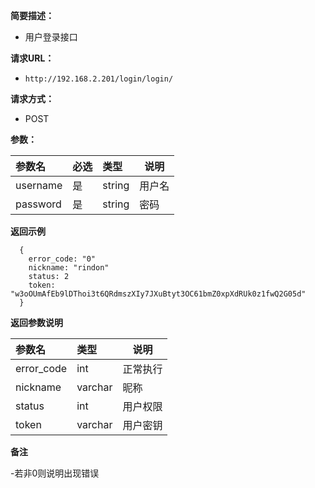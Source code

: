 
    
**简要描述：** 

- 用户登录接口

**请求URL：** 
- ` http://192.168.2.201/login/login/ `
  
**请求方式：**
- POST 

**参数：** 

|参数名|必选|类型|说明|
|:----    |:---|:----- |-----   |
|username |是  |string |用户名   |
|password |是  |string | 密码    |

 **返回示例**

``` 
  {
    error_code: "0"
	nickname: "rindon"
	status: 2
	token: "w3oOUmAfEb9lDThoi3t6QRdmszXIy7JXuBtyt3OC61bmZ0xpXdRUk0z1fwQ2G05d"
  }
```

 **返回参数说明** 

|参数名|类型|说明|
|:-----  |:-----|-----                           |
|error_code|int|正常执行
|nickname|varchar|昵称
|status|int|用户权限
|token|varchar|用户密钥

 **备注** 

-若非0则说明出现错误


